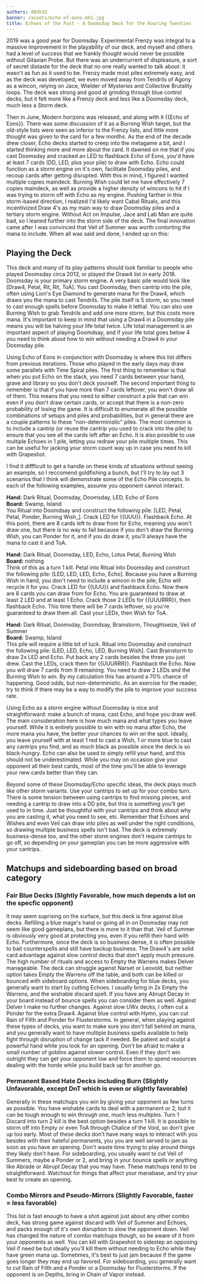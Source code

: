 ```yaml
---
authors: d8dk32
banner: /assets/echo-of-eons.mh1.jpg
title: Echoes of the Past - A Doomsday Deck for the Roaring Twenties
---
```


2019 was a good year for Doomsday. Experimental Frenzy was integral to a massive
improvement in the playability of our deck, and myself and others had a level of
success that we frankly thought would never be possible without Gitaxian Probe.
But there was an undercurrent of displeasure, a sort of secret distaste for the
deck that no one really wanted to talk about: it wasn't as fun as it used to be.
Frenzy made most piles extremely easy, and as the deck was developed, we even
moved away from Tendrils of Agony as a wincon, relying on Jace, Wielder of
Mysteries and Collective Brutality loops. The deck was strong and good at
grinding through blue control decks, but it felt more like a Frenzy deck and
less like a Doomsday deck, much less a Storm deck.

Then in June, Modern horizons was released, and along with it {{Echo of Eons}}.
There was some discussion of it as a Burning Wish target, but the old-style
lists were seen as inferior to the Frenzy lists, and little more thought was
given to the card for a few months. As the end of the decade drew closer, Echo
decks started to creep into the metagame a bit, and I started thinking more and
more about the card. It dawned on me that if you cast Doomsday and cracked an
LED to flashback Echo of Eons, you'd have at least 7 cards (DD, LED, plus your
pile) to draw with Echo. Echo could function as a storm engine on it's own,
facilitate Doomsday piles, and recoup cards after getting disrupted. With this
in mind, I figured I wanted multiple copies maindeck. Burning Wish could let me
have effectively 7 copies maindeck, as well as provide a higher density of
wincons to hit if I was trying to storm off with Echo as my engine. Pushing
farther in this storm-based direction, I realized I'd likely want Cabal Rituals,
and this incentivized Draw 4's as my main way to draw Doomsday piles and a
tertiary storm engine. Without Act on Impulse, Jace and Lab Man are quite bad,
so I leaned further into the storm side of the deck. The final innovation came
after I was convinced that Veil of Summer was worth contorting the mana to
include. When all was said and done, I ended up on this:

<div deckfile="2020/01/ddft.burg.txt" />

## Playing the Deck

This deck and many of its play patterns should look familiar to people who
played Doomsday circa 2013, or played the Draw4 list in early 2018. Doomsday is
your primary storm engine. A very basic pile would look like \[Draw4, Petal,
Rit, Rit, ToA\]. You cast Doomsday, then cantrip into the pile, often using
Lion's Eye Diamond to generate mana for the Draw4, which draws you the mana to
cast Tendrils. The pile itself is 5 storm, so you need to cast enough spells
before Doomsday to make it lethal. You can also use Burning Wish to grab
Tendrils and add one more storm, but this costs more mana. It's important to
keep in mind that using a Draw4 in a Doomsday pile means you will be halving
your life total twice. Life total management is an important aspect of playing
Doomdsay, and if your life total goes below 4 you need to think about how to win
without needing a Draw4 in your Doomsday pile.

Using Echo of Eons in conjunction with Doomsday is where this list differs from
previous iterations. Those who played in the early days may draw some parallels
with Time Spiral piles. The first thing to remember is that when you put Echo on
the stack, you need 7 cards between your hand, grave and library so you don't
deck yourself. The second important thing to remember is that if you have more
than 7 cards leftover, you won't draw all of them. This means that you need to
either construct a pile that can win even if you don't draw certain cards, or
accept that there is a non-zero probability of losing the game. It is difficult
to enumerate all the possible combinations of setups and piles and
probabilities, but in general there are a couple patterns to these
"non-deterministic" piles. The most common is to include a cantrip (or reuse the
cantrip you used to crack into the pile) to ensure that you see all the cards
left after an Echo. It is also possible to use multiple Echoes in 1 pile,
letting you redraw your pile multiple times. This can be useful for jacking your
storm count way up in case you need to kill with Grapeshot.

I find it diffficult to get a handle on these kinds of situations without seeing
an example, so I reccomend goldfishing a bunch, but I'll try to lay out 3
scenarios that I think will demonstrate some of the Echo Pile concepts. In each
of the following examples, assume you opponent cannot interact.

**Hand:** Dark Ritual, Doomsday, Doomsday, LED, Echo of Eons  
**Board:** Swamp, Island  
You Ritual into Doomdsay and construct the following pile: \[LED, Petal, Petal,
Ponder, Burning Wish_]. Crack LED for {{UUU}}. Flashback Echo. At this point,
there are 8 cards left to draw from for Echo, meaning you won't draw one, but
there is no way to fail because if you don't draw the Burning Wish, you can
Ponder for it, and if you do draw it, you'll always have the mana to cast it and
ToA.

**Hand:** Dark Ritual, Doomsday, LED, Echo, Lotus Petal, Burning Wish  
**Board:** nothing  
Think of this as a turn 1 kill. Petal into Ritual into Doomsday and construct
the following pile: \[LED, LED, LED, Echo, Echo\]. Because you have a Burning
Wish in hand, you don't need to include a wincon in the pile; Echo will recycle
it for you. Crack LED for {{UUU}} and flashback Echo. Now there are 8 cards you
can draw from for Echo. You are guaranteed to draw at least 2 LED and at least 1
Echo. Crack those 2 LEDs for {{UUURRR}}, then flashback Echo. This time there
will be 7 cards leftover, so you're guaranteed to draw them all. Cast your LEDs,
then Wish for ToA.

**Hand:** Dark Ritual, Doomsday, Doomdsay, Brainstorm, Thoughtseize, Veil of Summer  
**Board:** Swamp, Island  
This pile will require a little bit of luck. Ritual into Doomsday and construct
the following pile: \[LED, LED, Echo, LED, Burning Wish\]. Cast Brainstorm to
draw 2x LED and Echo. Put back any 2 cards besides the three you just drew. Cast
the LEDs, crack them for {{UUURRR}}. Flashback the Echo. Now you will draw 7
cards from 9 remaining. You need to draw 2 LEDs and the Burning Wish to win. By
my calculation this has around a 70% chance of happening. Good odds, but
non-deterministic. As an exercise for the reader, try to think if there may be a
way to modify the pile to improve your success rate.

Using Echo as a storm engine without Doomsday is nice and straightforward: make
a bunch of mana, cast Echo, and hope you draw well. The main consideration here
is how much mana and what types you leave yourself. While it is entirely
possible to win with no mana after Echo, the more mana you have, the better your
chances to win on the spot. Ideally, you leave yourself with at least 1 red to
cast a Wish, 1 or more blue to cast any cantrips you find, and as much black as
possible since the deck is so black-hungry. Echo can also be used to simply
refill your hand, and this should not be underestimated. While you may on
occasion give your opponent all their best cards, most of the time you'll be
able to leverage your new cards better than they can.

Beyond some of these Doomsday/Echo specific ideas, the deck plays much like
other storm variants. Use your cantrips to set up for your combo turn. There is
some tension between using cantrips to find missing pieces, and needing a
cantrip to draw into a DD pile, but this is something you'll get used to in
time. Just be thoughtful with your cantrips and think about why you are casting
it, what you need to see, etc. Remember that Echoes and Wishes and even Veil can
draw into piles as well under the right conditions, so drawing multiple business
spells isn't bad. The deck is extremely business-dense too, and the other storm
engines don't require cantrips to go off, so depending on your gameplan you can
be more aggressive with your cantrips.

## Matchups and sideboarding based on broad category

### Fair Blue Decks (Slghtly Favorable, how much depends a lot on the specfic opponent)

It may seem suprising on the surface, but this deck is fine against blue decks.
Refilling a blue mage's hand or going all in on Doomsday may not seem like good
gameplans, but there is more to it than that. Veil of Summer is obviously very
good at protecting you, even if you refill their hand with Echo. Furthermore,
since the deck is so business dense, it is often possible to bait counterspells
and still have backup business. The Draw4's are solid card advantage against
slow control decks that don't apply much pressure. The high number of rituals
and access to Empty the Warrens makes Delver manageable. The deck can struggle
against Narset or Leovold, but neither option takes Empty the Warrens off the
table, and both can be killed or bounced with sideboard options. When
sideboarding for blue decks, you generally want to start by cutting Echoes. I
usually bring in 2x Empty the Warrens, and the wishable discard spell. If you
have any Abrupt Decay in your board instead of bounce spells you can consider
them as well. Against Delver I make no further changes. Against slow UWx decks,
I often cut a Ponder for the extra Draw4. Against blue control with Hymn, you
can cut Rain of Filth and Ponder for Flusterstorms. In general, when playing
against these types of decks, you want to make sure you don't fall behind on
mana, and you generally want to have multiple business spells available to help
fight through disruption of change tack if needed. Be patient and sculpt a
powerful hand while you look for an opening. Don't be afraid to make a small
number of goblins against slower control. Even if they don't win outright they
can get your opponent low and force them to spend resources dealing with the
horde while you build back up for another go.

### Permanent Based Hate Decks including Burn (Slightly Unfavorable, except DnT which is even or slightly favorable)

Generally in these matchups you win by giving your opponent as few turns as
possible. You have wishable cards to deal with a permanent or 2, but it can be
tough enough to win through one, much less multiples. Turn 1 Discard into turn 2
kill is the best option besides a turn 1 kill. It is possible to storm off into
Empty or even ToA through Chalice of the Void, so don't give up too early. Most
of these decks don't have many ways to interact with you besides with their
hateful permanents, you you are well served to jam as soon as you have an
opening. Don't waste time trying to play around things they likely don't have.
For sideboarding, you usually want to cut Veil of Summers, maybe a Ponder or 2,
and bring in your bounce spells or anything like Abrade or Abrupt Decay that you
may have. These matchups tend to be straightforward. Watchout for things that
affect your manabase, and try your best to create an opening.

### Combo Mirrors and Pseudo-Mirrors (Slightly Favorable, faster = less favorable)

This list is fast enough to have a shot against just about any other combo deck,
has strong game against discard with Veil of Summer and Echoes, and packs enough
of it's own disruption to slow the opponent down. Veil has changed the nature of
combo matchups though, so be aware of it from your opponents as well. You can
kill with Grapeshot to sidestep an opposing Veil if need be but ideally you'll
kill them without needing to Echo while they have green mana up. Sometimes, it's
best to just jam because if the game goes longer they may end up favored. For
sideboarding, you generally want to cut Rain of Filth and a Ponder or a Doomsday
for Flusterstorms. If the opponent is on Depths, bring in Chain of Vapor
instead.

